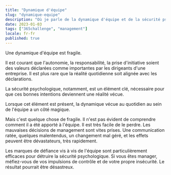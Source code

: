 ```yaml
---
title: "Dynamique d'équipe"
slug: "dynamique-equipe"
description: "Où je parle de la dynamique d'équipe et de la sécurité psychologique"
date: 2023-01-03
tags: ["365challenge", "management"]
locale: fr-fr
published: true
---
```


Une dynamique d'équipe est fragile.

Il est courant que l'autonomie, la responsabilité, la prise d'initiative soient des valeurs déclarées comme importantes par les dirigeants d'une entreprise. Il est plus rare que la réalité quotidienne soit alignée avec les déclarations.

La sécurité psychologique, notamment, est un élément clé, nécessaire pour que ces bonnes intentions deviennent une réalité vécue.

Lorsque cet élément est présent, la dynamique vécue au quotidien au sein de l'équipe a un côté magique.

Mais c'est quelque chose de fragile. Il n'est pas évident de comprendre comment il a été apporté à l'équipe. Il est très facile de le perdre. Les mauvaises décisions de management sont vites prises. Une communication ratée, quelques malentendus, un changement mal géré, et les effets peuvent être dévastateurs, très rapidement.

Les marques de défiance vis à vis de l'équipe sont particulièrement efficaces pour détruire la sécurité psychologique. Si vous êtes manager, méfiez-vous de vos impulsions de contrôle et de votre propre insécurité. Le résultat pourrait être désastreux.
